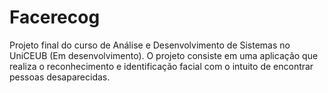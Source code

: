 # Facerecog
Projeto final do curso de Análise e Desenvolvimento de Sistemas no UniCEUB (Em desenvolvimento). O projeto consiste em uma aplicação que realiza o reconhecimento e identificação facial com o intuito de encontrar pessoas desaparecidas.


